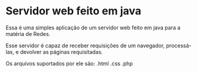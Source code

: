 # Servidor web feito em java
Essa é uma simples aplicação de um servidor web feito em java para a matéria de Redes.

Esse servidor é capaz de receber requisições de um navegador, processá-las, e devolver as páginas requisitadas.

Os arquivos suportados por ele são: .html .css .php

